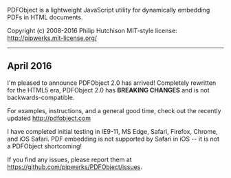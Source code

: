 PDFObject is a lightweight JavaScript utility for dynamically embedding PDFs in HTML documents.

Copyright (c) 2008-2016 Philip Hutchison
MIT-style license: http://pipwerks.mit-license.org/

-----

## April 2016

I'm pleased to announce PDFObject 2.0 has arrived! Completely rewritten for the HTML5 era, PDFObject 2.0 has **BREAKING CHANGES** and is not backwards-compatible.

For examples, instructions, and a general good time, check out the recently updated http://pdfobject.com

I have completed initial testing in IE9-11, MS Edge, Safari, Firefox, Chrome, and iOS Safari. PDF embedding is not supported by Safari in iOS -- it is not a PDFObject shortcoming!

If you find any issues, please report them at https://github.com/pipwerks/PDFObject/issues.